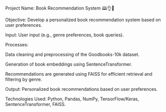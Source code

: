 Project Name: Book Recommendation System 🕮👌🤖 

Objective:
Develop a personalized book recommendation system based on user preferences.

Input:
User input (e.g., genre preferences, book queries).

Processes:

Data cleaning and preprocessing of the Goodbooks-10k dataset.

Generation of book embeddings using SentenceTransformer.

Recommendations are generated using FAISS for efficient retrieval and filtering by genre.

Output:
Personalized book recommendations based on user preferences.

Technologies Used:
Python, Pandas, NumPy, TensorFlow/Keras, SentenceTransformer, FAISS.
